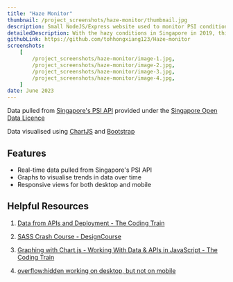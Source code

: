 ```yaml
---
title: "Haze Monitor"
thumbnail: /project_screenshots/haze-monitor/thumbnail.jpg
description: Small NodeJS/Express website used to monitor PSI conditions in Singapore
detailedDescription: With the hazy conditions in Singapore in 2019, this website was made to monitor the air quality of the island.
githubLink: https://github.com/tohhongxiang123/Haze-monitor
screenshots:
    [
        /project_screenshots/haze-monitor/image-1.jpg,
        /project_screenshots/haze-monitor/image-2.jpg,
        /project_screenshots/haze-monitor/image-3.jpg,
        /project_screenshots/haze-monitor/image-4.jpg,
    ]
date: June 2023
---
```


Data pulled from [Singapore's PSI API](https://data.gov.sg/dataset/psi) provided under the [Singapore Open Data Licence](https://data.gov.sg/open-data-licence)

Data visualised using [ChartJS](https://www.chartjs.org/) and [Bootstrap](https://getbootstrap.com/)

## Features

- Real-time data pulled from Singapore's PSI API
- Graphs to visualise trends in data over time
- Responsive views for both desktop and mobile


## Helpful Resources

1. [Data from APIs and Deployment - The Coding Train](https://www.youtube.com/watch?v=ZtLVbJk7KcM&list=PLRqwX-V7Uu6YxDKpFzf_2D84p0cyk4T7X&t=0s)

2. [SASS Crash Course - DesignCourse](https://www.youtube.com/watch?v=roywYSEPSvc)

3. [Graphing with Chart.js - Working With Data & APIs in JavaScript - The Coding Train](https://www.youtube.com/watch?v=5-ptp9tRApM)

4. [overflow:hidden working on desktop, but not on mobile](https://stackoverflow.com/questions/14270084/overflow-xhidden-doesnt-prevent-content-from-overflowing-in-mobile-browsers)

